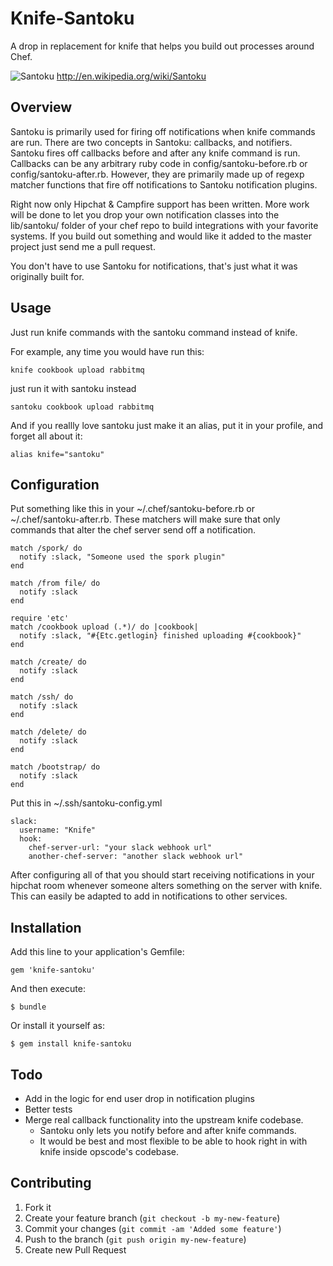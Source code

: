 # Knife-Santoku 
A drop in replacement for knife that helps you build out processes around Chef.

![Santoku](http://upload.wikimedia.org/wikipedia/commons/a/aa/Kitchen-knife-santoku-form.jpg)
http://en.wikipedia.org/wiki/Santoku

## Overview

Santoku is primarily used for firing off notifications when knife commands are run. There are two concepts in Santoku: callbacks, and notifiers. Santoku fires off callbacks before and after any knife command is run. Callbacks can be any arbitrary ruby code in config/santoku-before.rb or config/santoku-after.rb. However, they are primarily made up of regexp matcher functions that fire off notifications to Santoku notification plugins. 

Right now only Hipchat & Campfire support has been written. More work will be done to let you drop your own notification classes into the  lib/santoku/ folder of your chef repo to build integrations with your favorite systems. If you build out something and would like it added to the master project just send me a pull request.

You don't have to use Santoku for notifications, that's just what it was originally built for.

## Usage

Just run knife commands with the santoku command instead of knife. 

For example, any time you would have run this:

	knife cookbook upload rabbitmq

just run it with santoku instead

	santoku cookbook upload rabbitmq
	
And if you reallly love santoku just make it an alias, put it in your profile, and forget all about it:

	alias knife="santoku"

## Configuration

Put something like this in your ~/.chef/santoku-before.rb or ~/.chef/santoku-after.rb. These matchers will make sure that only commands that alter the chef server send off a notification.

	match /spork/ do
	  notify :slack, "Someone used the spork plugin"
	end

	match /from file/ do
	  notify :slack
	end

	require 'etc'
	match /cookbook upload (.*)/ do |cookbook|
	  notify :slack, "#{Etc.getlogin} finished uploading #{cookbook}"
	end

	match /create/ do
	  notify :slack
	end

	match /ssh/ do
	  notify :slack
	end

	match /delete/ do
	  notify :slack
	end

	match /bootstrap/ do
	  notify :slack
	end
	
Put this in ~/.ssh/santoku-config.yml

	slack:
	  username: "Knife"
	  hook:
	    chef-server-url: "your slack webhook url"
	    another-chef-server: "another slack webhook url"

After configuring all of that you should start receiving notifications in your hipchat room whenever someone alters something on the server with knife. This can easily be adapted to add in notifications to other services.

## Installation

Add this line to your application's Gemfile:

    gem 'knife-santoku'

And then execute:

    $ bundle

Or install it yourself as:

    $ gem install knife-santoku

## Todo
* Add in the logic for end user drop in notification plugins
* Better tests
* Merge real callback functionality into the upstream knife codebase.
  * Santoku only lets you notify before and after knife commands. 
  * It would be best and most flexible to be able to hook right in with knife inside opscode's codebase.

## Contributing

1. Fork it
2. Create your feature branch (`git checkout -b my-new-feature`)
3. Commit your changes (`git commit -am 'Added some feature'`)
4. Push to the branch (`git push origin my-new-feature`)
5. Create new Pull Request

